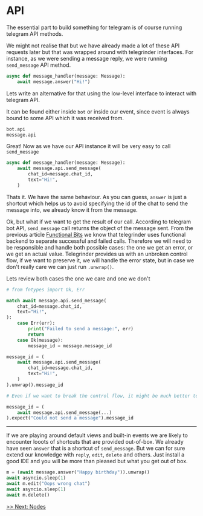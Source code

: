 # API

The essential part to build something for telegram is of course running telegram API methods.

We might not realise that but we have already made a lot of these API requests later but that was wrapped around with telegrinder interfaces. For instance, as we were sending a message reply, we were running `send_message` API method.

```python
async def message_handler(message: Message):
    await message.answer("Hi!")
```

Lets write an alternative for that using the low-level interface to interact with telegram API.

It can be found either inside `bot` or inside our event, since event is always bound to some API which it was received from.

```python
bot.api
message.api
```

Great! Now as we have our API instance it will be very easy to call `send_message`

```python
async def message_handler(message: Message):
    await message.api.send_message(
        chat_id=message.chat_id,
        text="Hi!",
    )
```

Thats it. We have the same behaviour. As you can guess, `answer` is just a shortcut which helps us to avoid specifying the id of the chat to send the message into, we already know it from the message.

Ok, but what if we want to get the result of our call. According to telegram bot API, `send_message` call returns the object of the message sent. From the previous article [Functional Bits](3_functional_bits.md) we know that telegrinder uses functional backend to separate successful and failed calls. Therefore we will need to be responsible and handle both possible cases: the one we get an error, or we get an actual value. Telegrinder provides us with an unbroken control flow, if we want to preserve it, we will handle the error state, but in case we don't really care we can just run `.unwrap()`.

Lets review both cases the one we care and one we don't

```python
# from fntypes import Ok, Err

match await message.api.send_message(
    chat_id=message.chat_id,
    text="Hi!",
):
    case Err(err):
        print("Failed to send a message:", err)
        return
    case Ok(message):
        message_id = message.message_id
```

```python
message_id = (
    await message.api.send_message(
        chat_id=message.chat_id,
        text="Hi!",
    )
).unwrap().message_id

# Even if we want to break the control flow, it might be much better to directly specify why the error happened (either with custom exception class or just a simple detail information). To transform the raising exception into something more detailed, we use expect

message_id = (
    await message.api.send_message(...)
).expect("Could not send a message").message_id
```

---

If we are playing around default views and built-in events we are likely to encounter looots of shortcuts that are provided out-of-box. We already have seen `answer` that is a shortcut of `send_message`. But we can for sure extend our knowledge with `reply`, `edit`, `delete` and others. Just install a good IDE and you will be more than pleased but what you get out of box.

```python
m = (await message.answer("Happy birthday")).unwrap()
await asyncio.sleep(1)
await m.edit("Oops wrong chat")
await asyncio.sleep(1)
await m.delete()
```

[>> Next: Nodes](5_nodes.md)
